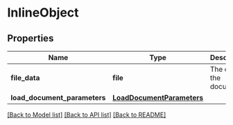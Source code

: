 # InlineObject

## Properties
Name | Type | Description | Notes
------------ | ------------- | ------------- | -------------
**file_data** | **file** | The data of the document. | 
**load_document_parameters** | [**LoadDocumentParameters**](LoadDocumentParameters.md) |  | [optional] 

[[Back to Model list]](../README.md#documentation-for-models) [[Back to API list]](../README.md#documentation-for-api-endpoints) [[Back to README]](../README.md)


